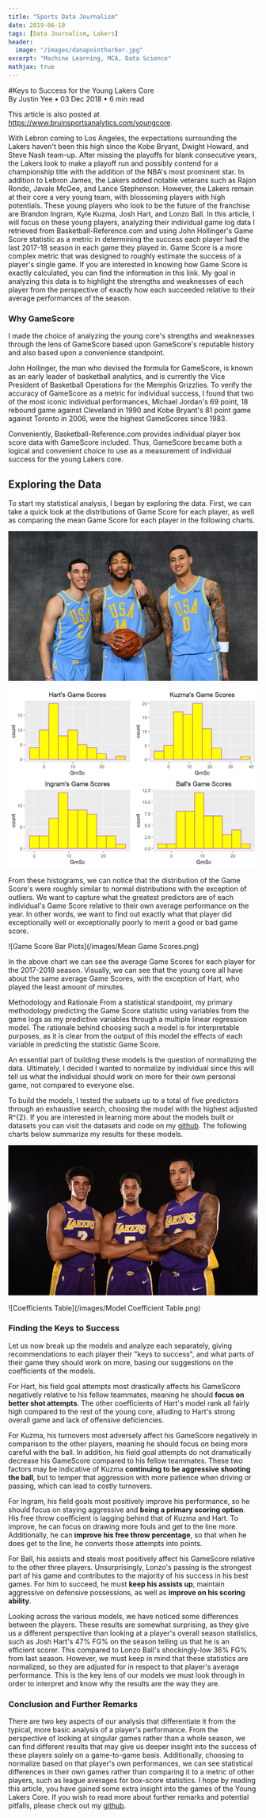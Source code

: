 ```yaml
---
title: "Sports Data Journalism"
date: 2019-06-10
tags: [Data Journalism, Lakers]
header:
  image: "/images/danapointharbor.jpg"
excerpt: "Machine Learning, MCA, Data Science"
mathjax: true
---
```


#Keys to Success for the Young Lakers Core    
By Justin Yee • 03 Dec 2018 • 6 min read

This article is also posted at https://www.bruinsportsanalytics.com/youngcore.


With Lebron coming to Los Angeles, the expectations surrounding the Lakers haven't been this high since the Kobe Bryant, Dwight Howard, and Steve Nash team-up. After missing the playoffs for blank consecutive years, the Lakers look to make a playoff run and possibly contend for a championship title with the addition of the NBA's most prominent star. In addition to Lebron James, the Lakers added notable veterans such as Rajon Rondo, Javale McGee, and Lance Stephenson. However, the Lakers remain at their core a very young team, with blossoming players with high potentials. These young players who look to be the future of the franchise are Brandon Ingram, Kyle Kuzma, Josh Hart, and Lonzo Ball. In this article, I will focus on these young players, analyzing their individual game log data I retrieved from Basketball-Reference.com and using John Hollinger's Game Score statistic as a metric in determining the success each player had the last 2017-18 season in each game they played in. Game Score is a more complex metric that was designed to roughly estimate the success of a player's single game. If you are interested in knowing how Game Score is exactly calculated, you can find the information in this link. My goal in analyzing this data is to highlight the strengths and weaknesses of each player from the perspective of exactly how each succeeded relative to their average performances of the season.

### Why GameScore
I made the choice of analyzing the young core's strengths and weaknesses through the lens of GameScore based upon GameScore's reputable history and also based upon a convenience standpoint.

John Hollinger, the man who devised the formula for GameScore, is known as an early leader of basketball analytics, and is currently the Vice President of Basketball Operations for the Memphis Grizzlies. To verify the accuracy of GameScore as a metric for individual success, I found that two of the most iconic individual performances, Michael Jordan's 69 point, 18 rebound game against Cleveland in 1990 and Kobe Bryant's 81 point game against Toronto in 2006, were the highest GameScores since 1983.

Conveniently, Basketball-Reference.com provides individual player box score data with GameScore included. Thus, GameScore became both a logical and convenient choice to use as a measurement of individual success for the young Lakers core.

## Exploring the Data
To start my statistical analysis, I began by exploring the data. First, we can take a quick look at the distributions of Game Score for each player, as well as comparing the mean Game Score for each player in the following charts.

![Young Lakers Core](/images/Young_Lakers_image.jpg)

![Distribution of Game Scores](/images/unnamed-chunk-1-1.png)

From these histograms, we can notice that the distribution of the Game Score's were roughly similar to normal distributions with the exception of outliers. We want to capture what the greatest predictors are of each individual's Game Score relative to their own average performance on the year. In other words, we want to find out exactly what that player did exceptionally well or exceptionally poorly to merit a good or bad game score.

![Game Score Bar Plots](/images/Mean Game Scores.png)

In the above chart we can see the average Game Scores for each player for the 2017-2018 season. Visually, we can see that the young core all have about the same average Game Scores, with the exception of Hart, who played the least amount of minutes.

Methodology and Rationale
From a statistical standpoint, my primary methodology predicting the Game Score statistic using variables from the game logs as my predictive variables through a multiple linear regression model. The rationale behind choosing such a model is for interpretable purposes, as it is clear from the output of this model the effects of each variable in predicting the statistic Game Score.

An essential part of building these models is the question of normalizing the data. Ultimately, I decided I wanted to normalize by individual since this will tell us what the individual should work on more for their own personal game, not compared to everyone else.

To build the models, I tested the subsets up to a total of five predictors through an exhaustive search, choosing the model with the highest adjusted R^{2}. If you are interested in learning more about the models built or datasets you can visit the datasets and code on my [github](https://github.com/jgyee/BSA-Young-Lakers-Data-Game-Score-Analysis). The following charts below summarize my results for these models.

![Young Core](/images/Hart_Image.jpg)

![Coefficients Table](/images/Model Coefficient Table.png)

### Finding the Keys to Success

Let us now break up the models and analyze each separately, giving recommendations to each player their "keys to success", and what parts of their game they should work on more, basing our suggestions on the coefficients of the models.

For Hart, his field goal attempts most drastically affects his GameScore negatively relative to his fellow teammates, meaning he should **focus on better shot attempts**. The other coefficients of Hart's model rank all fairly high compared to the rest of the young core, alluding to Hart's strong overall game and lack of offensive deficiencies.

For Kuzma, his turnovers most adversely affect his GameScore negatively in comparison to the other players, meaning he should focus on being more careful with the ball. In addition, his field goal attempts do not dramatically decrease his GameScore compared to his fellow teammates. These two factors may be indicative of Kuzma **continuing to be aggressive shooting the ball**, but to temper that aggression with more patience when driving or passing, which can lead to costly turnovers.

For Ingram, his field goals most positively improve his performance, so he should focus on staying aggressive and **being a primary scoring option**. His free throw coefficient is lagging behind that of Kuzma and Hart. To improve, he can focus on drawing more fouls and get to the line more. Additionally, he can **improve his free throw percentage**, so that when he does get to the line, he converts those attempts into points.

For Ball, his assists and steals most positively affect his GameScore relative to the other three players. Unsurprisingly, Lonzo's passing is the strongest part of his game and contributes to the majority of his success in his best games. For him to succeed, he must **keep his assists up**, maintain aggressive on defensive possessions, as well as **improve on his scoring ability**.

Looking across the various models, we have noticed some differences between the players. These results are somewhat surprising, as they give us a different perspective than looking at a player's overall season statistics, such as Josh Hart's 47% FG% on the season telling us that he is an efficient scorer. This compared to Lonzo Ball's shockingly-low 36% FG% from last season. However, we must keep in mind that these statistics are normalized, so they are adjusted for in respect to that player's average performance. This is the key lens of our models we must look through in order to interpret and know why the results are the way they are.

### Conclusion and Further Remarks

There are two key aspects of our analysis that differentiate it from the typical, more basic analysis of a player's performance. From the perspective of looking at singular games rather than a whole season, we can find different results that may give us deeper insight into the success of these players solely on a game-to-game basis. Additionally, choosing to normalize based on that player's own performances, we can see statistical differences in their own games rather than comparing it to a metric of other players, such as league averages for box-score statistics. I hope by reading this article, you have gained some extra insight into the games of the Young Lakers Core. If you wish to read more about further remarks and potential pitfalls, please check out my [github](https://github.com/jgyee/BSA-Young-Lakers-Data-Game-Score-Analysis).
